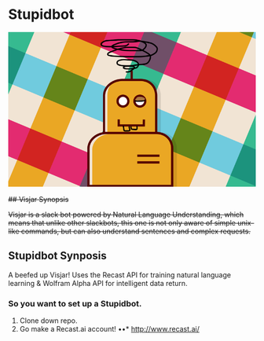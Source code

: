 # Stupidbot

![](misc/stupidbot.png)

~~## Visjar Synopsis~~

~~Visjar is a slack bot powered by Natural Language Understanding, which means that unlike other slackbots, this one is not only aware of simple unix-like commands, but can also understand sentences and complex requests.~~

## Stupidbot Synposis

A beefed up Visjar! Uses the Recast API for training natural language learning & Wolfram Alpha API for intelligent data return.


### So you want to set up a Stupidbot.

1. Clone down repo.
2. Go make a Recast.ai account!
••* http://www.recast.ai/
